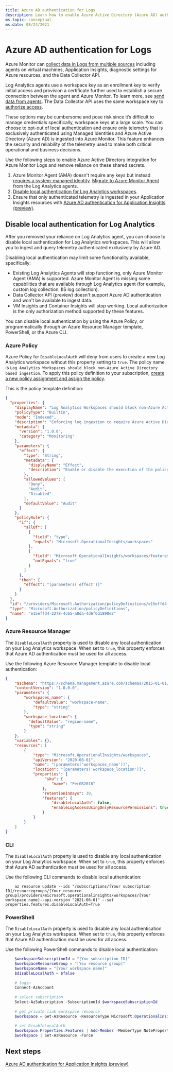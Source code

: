 ```yaml
---
title: Azure AD authentication for Logs 
description: Learn how to enable Azure Active Directory (Azure AD) authentication for Log Analytics in Azure Monitor.
ms.topic: conceptual
ms.date: 08/24/2021
---
```


# Azure AD authentication for Logs

Azure Monitor can [collect data in Logs from multiple sources](data-platform-logs.md#data-collection) including agents on virtual machines, Application Insights, diagnostic settings for Azure resources, and the Data Collector API.

Log Analytics agents use a workspace key as an enrollment key to verify initial access and provision a certificate further used to establish a secure connection between the agent and Azure Monitor. To learn more, see [send data from agents](data-security.md#2-send-data-from-agents). The Data Collector API uses the same workspace key to [authorize access](data-collector-api.md#authorization).

These options may be cumbersome and pose risk since it’s difficult to manage credentials specifically, workspace keys at a large scale. You can choose to opt-out of local authentication and ensure only telemetry that is exclusively authenticated using Managed Identities and Azure Active Directory (Azure AD) is ingested into Azure Monitor. This feature enhances the security and reliability of the telemetry used to make both critical operational and business decisions.

Use the following steps to enable Azure Active Directory integration for Azure Monitor Logs and remove reliance on these shared secrets.

1. Azure Monitor Agent (AMA) doesn't require any keys but instead [requires a system-managed identity](../agents/azure-monitor-agent-overview.md#security). [Migrate to Azure Monitor Agent](../agents/azure-monitor-agent-migration.md) from the Log Analytics agents.
2. [Disable local authentication for Log Analytics workspaces](#disable-local-authentication-for-log-analytics).
3. Ensure that only authenticated telemetry is ingested in your Application Insights resources with [Azure AD authentication for Application Insights (preview)](../app/azure-ad-authentication.md).

## Disable local authentication for Log Analytics

After you removed your reliance on Log Analytics agent, you can choose to disable local authentication for Log Analytics workspaces. This will allow you to ingest and query telemetry authenticated exclusively by Azure AD.

Disabling local authentication may limit some functionality available, specifically:

- Existing Log Analytics Agents will stop functioning, only Azure Monitor Agent (AMA) is supported. Azure Monitor Agent is missing some capabilities that are available through Log Analytics agent (for example, custom log collection, IIS log collection).
- Data Collector API (preview) doesn't support Azure AD authentication and won't be available to ingest data.
- VM Insights and Container Insights will stop working. Local authorization is the only authorization method supported by these features.

You can disable local authentication by using the Azure Policy, or programmatically through an Azure Resource Manager template, PowerShell, or the Azure CLI.

### Azure Policy

Azure Policy for `DisableLocalAuth` will deny from users to create a new Log Analytics workspace without this property setting to `true`. The policy name is `Log Analytics Workspaces should block non-Azure Active Directory based ingestion`. To apply this policy definition to your subscription, [create a new policy assignment and assign the policy](../../governance/policy/assign-policy-portal.md).

This is the policy template definition:

```json
{
  "properties": {
    "displayName": "Log Analytics Workspaces should block non-Azure Active Directory based ingestion.",
    "policyType": "BuiltIn",
    "mode": "Indexed",
    "description": "Enforcing log ingestion to require Azure Active Directory authentication prevents unauthenticated logs from an attacker which could lead to incorrect status, false alerts, and incorrect logs stored in the system.",
    "metadata": {
      "version": "1.0.0",
      "category": "Monitoring"
    },
    "parameters": {
      "effect": {
        "type": "String",
        "metadata": {
          "displayName": "Effect",
          "description": "Enable or disable the execution of the policy"
        },
        "allowedValues": [
          "Deny",
          "Audit",
          "Disabled"
        ],
        "defaultValue": "Audit"
      }
    },
    "policyRule": {
      "if": {
        "allOf": [
          {
            "field": "type",
            "equals": "Microsoft.OperationalInsights/workspaces"
          },
          {
            "field": "Microsoft.OperationalInsights/workspaces/features.disableLocalAuth",
            "notEquals": "true"
          }
        ]
      },
      "then": {
        "effect": "[parameters('effect')]"
      }
    }
  },
  "id": "/providers/Microsoft.Authorization/policyDefinitions/e15effd4-2278-4c65-a0da-4d6f6d1890e2",
  "type": "Microsoft.Authorization/policyDefinitions",
  "name": "e15effd4-2278-4c65-a0da-4d6f6d1890e2"
}
```

### Azure Resource Manager

The `DisableLocalAuth` property is used to disable any local authentication on your Log Analytics workspace. When set to `true`, this property enforces that Azure AD authentication must be used for all access.

Use the following Azure Resource Manager template to disable local authentication:

```json
{
    "$schema": "https://schema.management.azure.com/schemas/2015-01-01/deploymentTemplate.json",
    "contentVersion": "1.0.0.0",
    "parameters": {
        "workspaces_name": {
            "defaultValue": "workspace-name",
            "type": "string"
        },
        "workspace_location": {
          "defaultValue": "region-name",
          "type": "string"
        }
    },
    "variables": {},
    "resources": [
        {
            "type": "Microsoft.OperationalInsights/workspaces",
            "apiVersion": "2020-08-01",
            "name": "[parameters('workspaces_name')]",
            "location": "[parameters('workspace_location')]",
            "properties": {
                 "sku": {
                    "name": "PerGB2018"
                },
                "retentionInDays": 30,
                "features": {
                    "disableLocalAuth": false,
                    "enableLogAccessUsingOnlyResourcePermissions": true
                }
            }
        }
    ]
}

```

### CLI

The `DisableLocalAuth` property is used to disable any local authentication on your Log Analytics workspace. When set to `true`, this property enforces that Azure AD authentication must be used for all access.

Use the following CLI commands to disable local authentication:

```azurecli
    az resource update --ids "/subscriptions/[Your subscription ID]/resourcegroups/[Your resource group]/providers/microsoft.operationalinsights/workspaces/[Your workspace name]--api-version "2021-06-01" --set properties.features.disableLocalAuth=True
```

### PowerShell

The `DisableLocalAuth` property is used to disable any local authentication on your Log Analytics workspace. When set to `true`, this property enforces that Azure AD authentication must be used for all access.

Use the following PowerShell commands to disable local authentication:

```powershell
    $workspaceSubscriptionId = "[You subscription ID]"
    $workspaceResourceGroup = "[You resource group]"
    $workspaceName = "[Your workspace name]"
    $disableLocalAuth = $false
    
    # login
    Connect-AzAccount
    
    # select subscription
    Select-AzSubscription -SubscriptionId $workspaceSubscriptionId
    
    # get private link workspace resource
    $workspace = Get-AzResource -ResourceType Microsoft.OperationalInsights/workspaces -ResourceGroupName $workspaceResourceGroup -ResourceName $workspaceName -ApiVersion "2021-06-01"
    
    # set DisableLocalAuth
    $workspace.Properties.Features | Add-Member -MemberType NoteProperty -Name DisableLocalAuth -Value $disableLocalAuth -Force
    $workspace | Set-AzResource -Force
```

## Next steps
[Azure AD authentication for Application Insights (preview)](../app/azure-ad-authentication.md)
